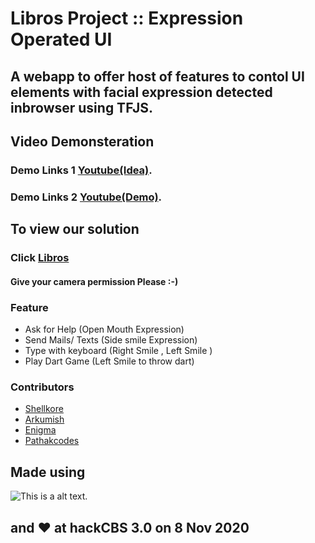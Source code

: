 # Libros Project :: Expression Operated UI

## A webapp to offer host of features to contol UI elements with facial expression detected inbrowser using TFJS.

## Video Demonsteration
### Demo Links 1 [Youtube(Idea)](https://youtu.be/AvxnSZnKu5Y).
### Demo Links 2 [Youtube(Demo)](https://youtu.be/Ubf0h96j-xs).

## To view our solution 
###  Click [Libros](https://arkumish.github.io/Libros/)
#### Give your camera permission Please :-)

### Feature

* Ask for Help (Open Mouth Expression)
* Send Mails/ Texts (Side smile Expression)
* Type with keyboard (Right Smile , Left Smile )
* Play Dart Game (Left Smile to throw dart)

### Contributors

* [Shellkore](https://github.com/shellkore/hackcbs-wecode)
* [Arkumish](https://github.com/arkumish)
* [Enigma](https://github.com/shubham7298)
* [Pathakcodes](https://github.com/pathakcodes)

## Made using 

![This is a alt text.](https://deeplizard.com/images/logo-tensorflow-js.png "This is a sample image.")

## and ❤️ at hackCBS 3.0 on 8 Nov 2020



